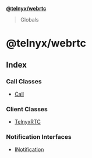 **[@telnyx/webrtc](README.md)**

> Globals

# @telnyx/webrtc

## Index

### Call Classes

* [Call](classes/call.md)

### Client Classes

* [TelnyxRTC](classes/telnyxrtc.md)

### Notification Interfaces

* [INotification](interfaces/inotification.md)
